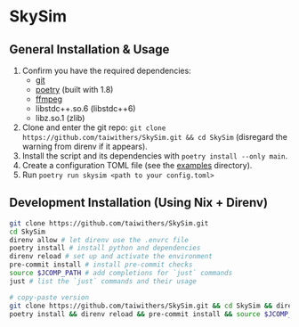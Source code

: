 # SkySim

## General Installation & Usage

1. Confirm you have the required dependencies:
    - [git](https://git-scm.com/)
    - [poetry](https://python-poetry.org/) (built with 1.8)
    - [ffmpeg](https://ffmpeg.org/)
    - libstdc++.so.6 (libstdc++6)
    - libz.so.1 (zlib)
2. Clone and enter the git repo: `git clone
   https://github.com/taiwithers/SkySim.git && cd SkySim` (disregard the
   warning from direnv if it appears).
3. Install the script and its dependencies with `poetry install --only main`.
4. Create a configuration TOML file (see the [examples](https://github.com/taiwithers/SkySim/tree/main/examples) directory).
5. Run `poetry run skysim <path to your config.toml>`

## Development Installation (Using Nix + Direnv)

```bash
git clone https://github.com/taiwithers/SkySim.git
cd SkySim
direnv allow # let direnv use the .envrc file
poetry install # install python and dependencies
direnv reload # set up and activate the environment
pre-commit install # install pre-commit checks
source $JCOMP_PATH # add completions for `just` commands
just # list the `just` commands and their usage
```

```bash
# copy-paste version
git clone https://github.com/taiwithers/SkySim.git && cd SkySim && direnv allow
poetry install && direnv reload && pre-commit install && source $JCOMP_PATH
```
